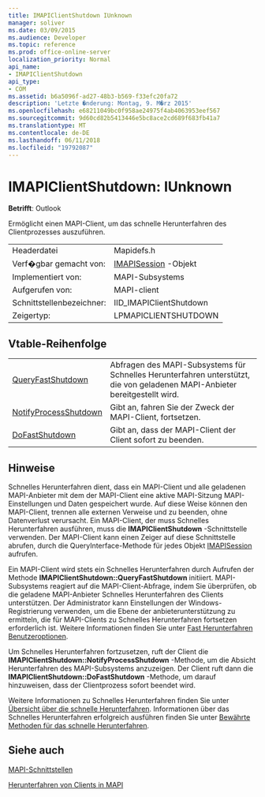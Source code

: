 ```yaml
---
title: IMAPIClientShutdown IUnknown
manager: soliver
ms.date: 03/09/2015
ms.audience: Developer
ms.topic: reference
ms.prod: office-online-server
localization_priority: Normal
api_name:
- IMAPIClientShutdown
api_type:
- COM
ms.assetid: b6a5096f-ad27-48b3-b569-f33efc20fa72
description: 'Letzte �nderung: Montag, 9. M�rz 2015'
ms.openlocfilehash: e68211049bc0f958ae24975f4ab4063953eef567
ms.sourcegitcommit: 9d60cd82b5413446e5bc8ace2cd689f683fb41a7
ms.translationtype: MT
ms.contentlocale: de-DE
ms.lasthandoff: 06/11/2018
ms.locfileid: "19792087"
---
```

# <a name="imapiclientshutdown--iunknown"></a>IMAPIClientShutdown: IUnknown

  
  
**Betrifft**: Outlook 
  
Ermöglicht einen MAPI-Client, um das schnelle Herunterfahren des Clientprozesses auszuführen. 
  
|||
|:-----|:-----|
|Headerdatei  <br/> |Mapidefs.h  <br/> |
|Verf�gbar gemacht von:  <br/> |[IMAPISession](imapisessioniunknown.md) -Objekt  <br/> |
|Implementiert von:  <br/> |MAPI-Subsystems  <br/> |
|Aufgerufen von:  <br/> |MAPI-client  <br/> |
|Schnittstellenbezeichner:  <br/> |IID_IMAPIClientShutdown  <br/> |
|Zeigertyp:  <br/> |LPMAPICLIENTSHUTDOWN  <br/> |
   
## <a name="vtable-order"></a>Vtable-Reihenfolge

|||
|:-----|:-----|
|[QueryFastShutdown](imapiclientshutdown-queryfastshutdown.md) <br/> |Abfragen des MAPI-Subsystems für Schnelles Herunterfahren unterstützt, die von geladenen MAPI-Anbieter bereitgestellt wird.  <br/> |
|[NotifyProcessShutdown](imapiclientshutdown-notifyprocessshutdown.md) <br/> |Gibt an, fahren Sie der Zweck der MAPI-Client, fortsetzen.  <br/> |
|[DoFastShutdown](imapiclientshutdown-dofastshutdown.md) <br/> |Gibt an, dass der MAPI-Client der Client sofort zu beenden.  <br/> |
   
## <a name="remarks"></a>Hinweise

Schnelles Herunterfahren dient, dass ein MAPI-Client und alle geladenen MAPI-Anbieter mit dem der MAPI-Client eine aktive MAPI-Sitzung MAPI-Einstellungen und Daten gespeichert wurde. Auf diese Weise können den MAPI-Client, trennen alle externen Verweise und zu beenden, ohne Datenverlust verursacht. Ein MAPI-Client, der muss Schnelles Herunterfahren ausführen, muss die **IMAPIClientShutdown** -Schnittstelle verwenden. Der MAPI-Client kann einen Zeiger auf diese Schnittstelle abrufen, durch die QueryInterface-Methode für jedes Objekt [IMAPISession](imapisessioniunknown.md) aufrufen. 
  
Ein MAPI-Client wird stets ein Schnelles Herunterfahren durch Aufrufen der Methode **IMAPIClientShutdown::QueryFastShutdown** initiiert. MAPI-Subsystems reagiert auf die MAPI-Client-Abfrage, indem Sie überprüfen, ob die geladene MAPI-Anbieter Schnelles Herunterfahren des Clients unterstützen. Der Administrator kann Einstellungen der Windows-Registrierung verwenden, um die Ebene der anbieterunterstützung zu ermitteln, die für MAPI-Clients zu Schnelles Herunterfahren fortsetzen erforderlich ist. Weitere Informationen finden Sie unter [Fast Herunterfahren Benutzeroptionen](fast-shutdown-user-options.md).
  
Um Schnelles Herunterfahren fortzusetzen, ruft der Client die **IMAPIClientShutdown::NotifyProcessShutdown** -Methode, um die Absicht Herunterfahren des MAPI-Subsystems anzuzeigen. Der Client ruft dann die **IMAPIClientShutdown::DoFastShutdown** -Methode, um darauf hinzuweisen, dass der Clientprozess sofort beendet wird. 
  
Weitere Informationen zu Schnelles Herunterfahren finden Sie unter [Übersicht über die schnelle Herunterfahren](fast-shutdown-overview.md). Informationen über das Schnelles Herunterfahren erfolgreich ausführen finden Sie unter [Bewährte Methoden für das schnelle Herunterfahren](best-practices-for-fast-shutdown.md).
  
## <a name="see-also"></a>Siehe auch



[MAPI-Schnittstellen](mapi-interfaces.md)
  
[Herunterfahren von Clients in MAPI](client-shutdown-in-mapi.md)

